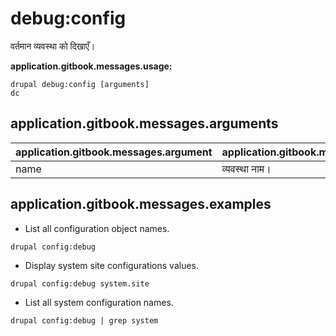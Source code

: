 # debug:config
वर्तमान व्यवस्था को दिखाएँ।

**application.gitbook.messages.usage:**
```
drupal debug:config [arguments]
dc
```

## application.gitbook.messages.arguments
application.gitbook.messages.argument | application.gitbook.messages.details
---------|-------------
name | व्यवस्था नाम।

## application.gitbook.messages.examples
* List all configuration object names.
```
drupal config:debug
```
* Display system site configurations values.
```
drupal config:debug system.site
```
* List all system configuration names.
```
drupal config:debug | grep system
```
